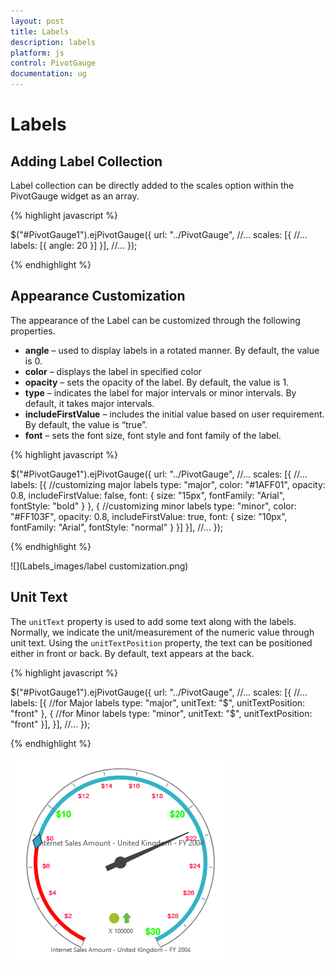 ```yaml
---
layout: post
title: Labels
description: labels 
platform: js
control: PivotGauge
documentation: ug
---
```


# Labels

## Adding Label Collection

Label collection can be directly added to the scales option within the PivotGauge widget as an array.

{% highlight javascript %}

$("#PivotGauge1").ejPivotGauge({
    url: "../PivotGauge",
    //...
    scales: [{
        //...
        labels: [{
            angle: 20
        }]
    }],
    //...
});

{% endhighlight %}

## Appearance Customization

The appearance of the Label can be customized through the following properties.

* **angle** – used to display labels in a rotated manner.  By default, the value is 0.
* **color** – displays the label in specified color
* **opacity** – sets the opacity of the label. By default, the value is 1.
* **type** – indicates the label for major intervals or minor intervals.  By default, it takes major intervals.
* **includeFirstValue** – includes the initial value based on user requirement.  By default, the value is “true”.
* **font** – sets the font size, font style and font family of the label.

{% highlight javascript %}

$("#PivotGauge1").ejPivotGauge({
    url: "../PivotGauge",
    //...
    scales: [{
        //...
        labels: [{
            //customizing major labels
            type: "major",
            color: "#1AFF01",
            opacity: 0.8,
            includeFirstValue: false,
            font: {
                size: "15px",
                fontFamily: "Arial",
                fontStyle: "bold"
            }
        }, {
            //customizing minor labels
            type: "minor",
            color: "#FF103F",
            opacity: 0.8,
            includeFirstValue: true,
            font: {
                size: "10px",
                fontFamily: "Arial",
                fontStyle: "normal"
            }
        }]
    }],
    //...
});

{% endhighlight %}

![](Labels_images/label customization.png) 

## Unit Text

The `unitText` property is used to add some text along with the labels. Normally, we indicate the unit/measurement of the numeric value through unit text. Using the `unitTextPosition` property, the text can be positioned either in front or back. By default, text appears at the back.

{% highlight javascript %}

$("#PivotGauge1").ejPivotGauge({
    url: "../PivotGauge",
    //...
    scales: [{
        //...
        labels: [{
            //for Major labels
            type: "major",
            unitText: "$",
            unitTextPosition: "front"
        }, {
            //for Minor labels
            type: "minor",
            unitText: "$",
            unitTextPosition: "front"
        }],
    }],
    //...
});

{% endhighlight %}

![](Labels_images/unittext.png) 
